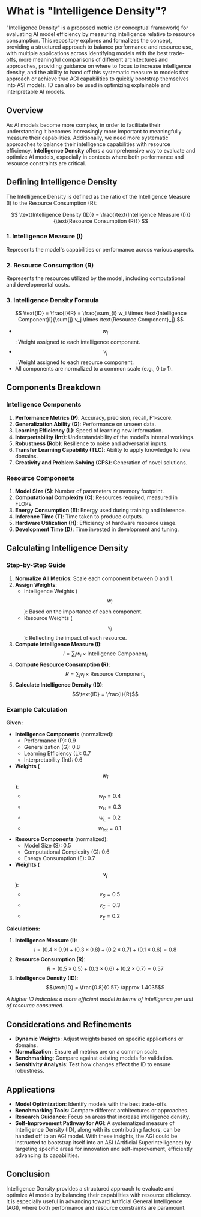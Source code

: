 # What is "Intelligence Density"?
"Intelligence Density" is a proposed metric (or conceptual framework) for evaluating AI model efficiency by measuring intelligence relative to resource consumption. This repository explores and formalizes the concept, providing a structured approach to balance performance and resource use, with multiple applications across identifying models with the best trade-offs, more meaningful comparisons of different architectures and approaches, providing guidance on where to focus to increase intelligence density, and the ability to hand off this systematic measure to models that approach or achieve true AGI capabilities to quickly bootstrap themselves into ASI models. ID can also be used in optimizing explainable and interpretable AI models.

## Overview

As AI models become more complex, in order to facilitate their understanding it becomes increasingly more important to meaningfully measure their capabilities. Additionally, we need more systematic approaches to balance their intelligence capabilities with resource efficiency. **Intelligence Density** offers a comprehensive way to evaluate and optimize AI models, especially in contexts where both performance and resource constraints are critical.

## Defining Intelligence Density

The Intelligence Density is defined as the ratio of the Intelligence Measure (I) to the Resource Consumption (R):

$$
\text{Intelligence Density (ID)} = \frac{\text{Intelligence Measure (I)}}{\text{Resource Consumption (R)}}
$$

### 1. Intelligence Measure (I)

Represents the model's capabilities or performance across various aspects.

### 2. Resource Consumption (R)

Represents the resources utilized by the model, including computational and developmental costs.

### 3. Intelligence Density Formula

$$
\text{ID} = \frac{I}{R} = \frac{\sum_{i} w_i \times \text{Intelligence Component}i}{\sum{j} v_j \times \text{Resource Component}_j}
$$

- $$w_i$$: Weight assigned to each intelligence component.
- $$v_j$$​: Weight assigned to each resource component.
- All components are normalized to a common scale (e.g., 0 to 1).

## Components Breakdown

### Intelligence Components

1. **Performance Metrics (P)**: Accuracy, precision, recall, F1-score.
2. **Generalization Ability (G)**: Performance on unseen data.
3. **Learning Efficiency (L)**: Speed of learning new information.
4. **Interpretability (Int)**: Understandability of the model's internal workings.
5. **Robustness (Rob)**: Resilience to noise and adversarial inputs.
6. **Transfer Learning Capability (TLC)**: Ability to apply knowledge to new domains.
7. **Creativity and Problem Solving (CPS)**: Generation of novel solutions.

### Resource Components

1. **Model Size (S)**: Number of parameters or memory footprint.
2. **Computational Complexity (C)**: Resources required, measured in FLOPs.
3. **Energy Consumption (E)**: Energy used during training and inference.
4. **Inference Time (T)**: Time taken to produce outputs.
5. **Hardware Utilization (H)**: Efficiency of hardware resource usage.
6. **Development Time (D)**: Time invested in development and tuning.

## Calculating Intelligence Density

### Step-by-Step Guide

1. **Normalize All Metrics**: Scale each component between 0 and 1.
2. **Assign Weights**:
    - Intelligence Weights ($$w_i$$​): Based on the importance of each component.
    - Resource Weights ($$v_j$$​): Reflecting the impact of each resource.
3. **Compute Intelligence Measure (I)**: $$I = \sum_{i} w_i \times \text{Intelligence Component}_i$$
4. **Compute Resource Consumption (R)**: $$R = \sum_{j} v_j \times \text{Resource Component}_j$$
5. **Calculate Intelligence Density (ID)**: $$\text{ID} = \frac{I}{R}$$

### Example Calculation

**Given:**

- **Intelligence Components** (normalized):
    - Performance (P): 0.9
    - Generalization (G): 0.8
    - Learning Efficiency (L): 0.7
    - Interpretability (Int): 0.6
- **Weights ($$w_i$$​)**:
    - $$w_P = 0.4$$
    - $$w_G = 0.3$$
    - $$w_L = 0.2$$
    - $$w_{Int} = 0.1$$
- **Resource Components** (normalized):
    - Model Size (S): 0.5
    - Computational Complexity (C): 0.6
    - Energy Consumption (E): 0.7
- **Weights ($$v_j$$)**:
    - $$v_S = 0.5$$
    - $$v_C = 0.3$$
    - $$v_E = 0.2$$

**Calculations:**

1. **Intelligence Measure (I)**: $$I = (0.4 \times 0.9) + (0.3 \times 0.8) + (0.2 \times 0.7) + (0.1 \times 0.6) = 0.8$$
2. **Resource Consumption (R)**: $$R = (0.5 \times 0.5) + (0.3 \times 0.6) + (0.2 \times 0.7) = 0.57$$
3. **Intelligence Density (ID)**: $$\text{ID} = \frac{0.8}{0.57} \approx 1.4035$$

*A higher ID indicates a more efficient model in terms of intelligence per unit of resource consumed.*

## Considerations and Refinements

- **Dynamic Weights**: Adjust weights based on specific applications or domains.
- **Normalization**: Ensure all metrics are on a common scale.
- **Benchmarking**: Compare against existing models for validation.
- **Sensitivity Analysis**: Test how changes affect the ID to ensure robustness.

## Applications

- **Model Optimization**: Identify models with the best trade-offs.
- **Benchmarking Tools**: Compare different architectures or approaches.
- **Research Guidance**: Focus on areas that increase intelligence density.
- **Self-Improvement Pathway for AGI**: A systematized measure of Intelligence Density (ID), along with its contributing factors, can be handed off to an AGI model. With these insights, the AGI could be instructed to bootstrap itself into an ASI (Artificial Superintelligence) by targeting specific areas for innovation and self-improvement, efficiently advancing its capabilities.

## Conclusion

Intelligence Density provides a structured approach to evaluate and optimize AI models by balancing their capabilities with resource efficiency. It is especially useful in advancing toward Artificial General Intelligence (AGI), where both performance and resource constraints are paramount.
